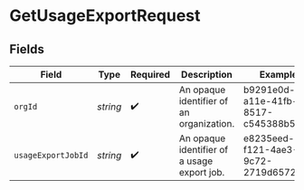 # GetUsageExportRequest


## Fields

| Field                                       | Type                                        | Required                                    | Description                                 | Example                                     |
| ------------------------------------------- | ------------------------------------------- | ------------------------------------------- | ------------------------------------------- | ------------------------------------------- |
| `orgId`                                     | *string*                                    | :heavy_check_mark:                          | An opaque identifier of an organization.    | b9291e0d-a11e-41fb-8517-c545388b5953        |
| `usageExportJobId`                          | *string*                                    | :heavy_check_mark:                          | An opaque identifier of a usage export job. | e8235eed-f121-4ae3-9c72-2719d6572818        |